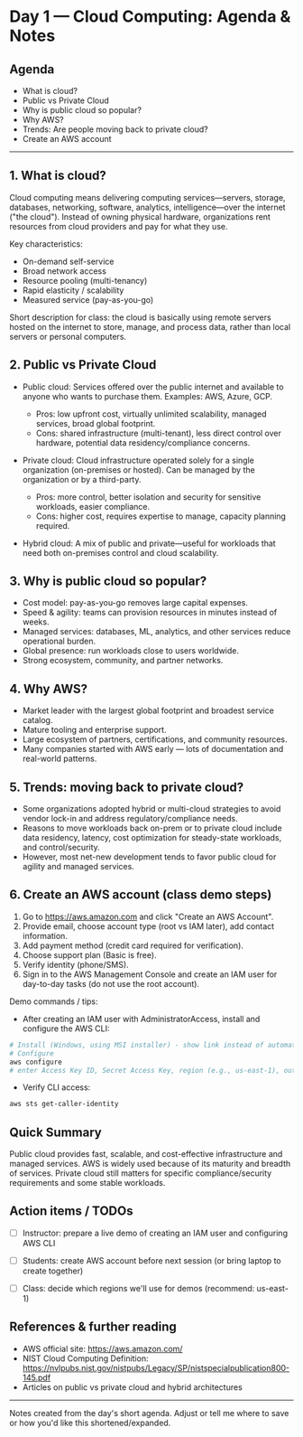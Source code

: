# Day 1 — Cloud Computing: Agenda & Notes

## Agenda
- What is cloud?
- Public vs Private Cloud
- Why is public cloud so popular?
- Why AWS?
- Trends: Are people moving back to private cloud?
- Create an AWS account

---

## 1. What is cloud?
Cloud computing means delivering computing services—servers, storage, databases, networking, software, analytics, intelligence—over the internet ("the cloud"). Instead of owning physical hardware, organizations rent resources from cloud providers and pay for what they use.

Key characteristics:
- On-demand self-service
- Broad network access
- Resource pooling (multi-tenancy)
- Rapid elasticity / scalability
- Measured service (pay-as-you-go)

Short description for class: the cloud is basically using remote servers hosted on the internet to store, manage, and process data, rather than local servers or personal computers.


## 2. Public vs Private Cloud
- Public cloud: Services offered over the public internet and available to anyone who wants to purchase them. Examples: AWS, Azure, GCP.
  - Pros: low upfront cost, virtually unlimited scalability, managed services, broad global footprint.
  - Cons: shared infrastructure (multi-tenant), less direct control over hardware, potential data residency/compliance concerns.

- Private cloud: Cloud infrastructure operated solely for a single organization (on-premises or hosted). Can be managed by the organization or by a third-party.
  - Pros: more control, better isolation and security for sensitive workloads, easier compliance.
  - Cons: higher cost, requires expertise to manage, capacity planning required.

- Hybrid cloud: A mix of public and private—useful for workloads that need both on-premises control and cloud scalability.


## 3. Why is public cloud so popular?
- Cost model: pay-as-you-go removes large capital expenses.
- Speed & agility: teams can provision resources in minutes instead of weeks.
- Managed services: databases, ML, analytics, and other services reduce operational burden.
- Global presence: run workloads close to users worldwide.
- Strong ecosystem, community, and partner networks.


## 4. Why AWS?
- Market leader with the largest global footprint and broadest service catalog.
- Mature tooling and enterprise support.
- Large ecosystem of partners, certifications, and community resources.
- Many companies started with AWS early — lots of documentation and real-world patterns.


## 5. Trends: moving back to private cloud?
- Some organizations adopted hybrid or multi-cloud strategies to avoid vendor lock-in and address regulatory/compliance needs.
- Reasons to move workloads back on-prem or to private cloud include data residency, latency, cost optimization for steady-state workloads, and control/security.
- However, most net-new development tends to favor public cloud for agility and managed services.


## 6. Create an AWS account (class demo steps)
1. Go to https://aws.amazon.com and click "Create an AWS Account".
2. Provide email, choose account type (root vs IAM later), add contact information.
3. Add payment method (credit card required for verification).
4. Choose support plan (Basic is free).
5. Verify identity (phone/SMS).
6. Sign in to the AWS Management Console and create an IAM user for day-to-day tasks (do not use the root account).

Demo commands / tips:
- After creating an IAM user with AdministratorAccess, install and configure the AWS CLI:

```powershell
# Install (Windows, using MSI installer) - show link instead of automatic install
# Configure
aws configure
# enter Access Key ID, Secret Access Key, region (e.g., us-east-1), output (json)
```

- Verify CLI access:
```powershell
aws sts get-caller-identity
```


## Quick Summary
Public cloud provides fast, scalable, and cost-effective infrastructure and managed services. AWS is widely used because of its maturity and breadth of services. Private cloud still matters for specific compliance/security requirements and some stable workloads.


## Action items / TODOs
- [ ] Instructor: prepare a live demo of creating an IAM user and configuring AWS CLI
- [ ] Students: create AWS account before next session (or bring laptop to create together)
- [ ] Class: decide which regions we'll use for demos (recommend: us-east-1)


## References & further reading
- AWS official site: https://aws.amazon.com/
- NIST Cloud Computing Definition: https://nvlpubs.nist.gov/nistpubs/Legacy/SP/nistspecialpublication800-145.pdf
- Articles on public vs private cloud and hybrid architectures


---
Notes created from the day's short agenda. Adjust or tell me where to save or how you'd like this shortened/expanded.
